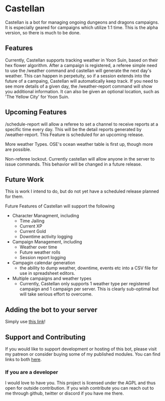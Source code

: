 # Castellan
Castellan is a bot for managing ongoing dungeons and dragons campaigns. It is especially geared for campaigns which utilize 1:1 time. This is the alpha version, so there is much to be done.

## Features
Currently, Castellan supports tracking weather in Yoon Suin, based on their hex flower algorithm. After a campaign is registered, a referee simple need to use the /weather command and castellan will generate the next day's weather. This can happen in perpetuity, so if a session extends into the future of a campaing, Castellan will automatically keep track. If you need to see more details of a given day, the /weather-report command will show you additional information. It can also be given an optional location, such as 'The Yellow City' for Yoon Suin. 

## Upcoming Features
/schedule-report will allow a referee to set a channel to receive reports at a specific time every day. This will be the detail reports generated by /weather-report. This Feature is scheduled for an upcoming release.

More weather Types. OSE's ocean weather table is first up, though more are possible.

Non-referee lockout. Currently castellan will allow anyone in the server to issue commands. This behavior will be changed in a future release.

## Future Work
This is work I intend to do, but do not yet have a scheduled release planned for them.

Future Features of Castellan will support the following
- Character Managment, including 
    - Time Jailing
    - Current XP
    - Current Gold
    - Downtime activity logging
- Campaign Management, including
    - Weather over time
    - Future weather rolls
    - Session report logging
- Campagin calendar generation
    - the ability to dump weather, downtime, events etc into a CSV file for use in spreadsheet editors.
- Multiple campaigns and weather types
    - Currently, Castellan only supports 1 weather type per registered campaign and 1 campaign per server. This is clearly sub-optimal but will take serious effort to overcome.

## Adding the bot to your server
Simply use [this link](https://discord.com/api/oauth2/authorize?client_id=1137518014837825537&permissions=274877910016&scope=bot)!


## Support and Contributing
If you would like to support development or hosting of this bot, please visit my patreon or consider buying some of my published modules. You can find links to both [here](https://linktr.ee/flooded_realms).

### If you are a developer
I would love to have you. This project is licensed under the AGPL and thus open for outside contribution. If you wish contribute you can reach out to me through github, twitter or discord if you have me there.
